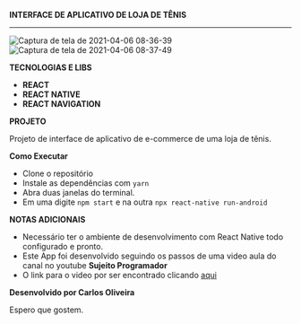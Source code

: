 **INTERFACE DE APLICATIVO DE LOJA DE TÊNIS**

____________________________________________________________________________________________________________________________________________________________________________________________________________________________________________________________________________________________________________________________________________
![Captura de tela de 2021-04-06 08-36-39](https://user-images.githubusercontent.com/50087300/113712686-cf3f9200-96bc-11eb-86df-5eb4a85042cf.png)
![Captura de tela de 2021-04-06 08-37-49](https://user-images.githubusercontent.com/50087300/113712737-df577180-96bc-11eb-9dad-d2403a0c20a9.png)



**TECNOLOGIAS E LIBS**

- **REACT**
- **REACT NATIVE**
- **REACT NAVIGATION**

**PROJETO**

Projeto de interface de aplicativo de e-commerce de uma loja de tênis.

**Como Executar**

- Clone o repositório
- Instale as dependências com `yarn`
- Abra duas janelas do terminal.
- Em uma digite `npm start` e na outra `npx react-native run-android`

**NOTAS ADICIONAIS**

- Necessário ter o ambiente de desenvolvimento com React Native todo configurado e pronto.
- Este App foi desenvolvido seguindo os passos de uma video aula do canal no youtube **Sujeito Programador**
- O link para o video por ser encontrado clicando <a href="https://www.youtube.com/watch?v=RZbz26EVysA" target="__blank">aqui</a>

**Desenvolvido por Carlos Oliveira**

Espero que gostem.
